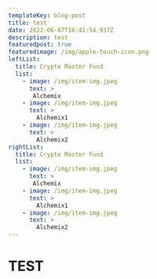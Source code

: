 ```yaml
---
templateKey: blog-post
title: test
date: 2022-06-07T16:41:54.937Z
description: test
featuredpost: true
featuredimage: /img/apple-touch-icon.png
leftList:
  title: Crypto Master Fund
  list:
    - image: /img/item-img.jpeg
      text: >
       Alchemix
    - image: /img/item-img.jpeg
      text: >
        Alchemix1
    - image: /img/item-img.jpeg
      text: >
        Alchemix2
rightList:
  title: Crypto Master Fund
  list:
    - image: /img/item-img.jpeg
      text: >
       Alchemix
    - image: /img/item-img.jpeg
      text: >
        Alchemix1
    - image: /img/item-img.jpeg
      text: >
        Alchemix2
---
```

# TEST
